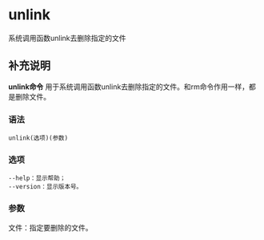 # unlink

系统调用函数unlink去删除指定的文件

## 补充说明

**unlink命令** 用于系统调用函数unlink去删除指定的文件。和rm命令作用一样，都是删除文件。

### 语法

```text
unlink(选项)(参数)
```

### 选项

```text
--help：显示帮助；
--version：显示版本号。
```

### 参数

文件：指定要删除的文件。

